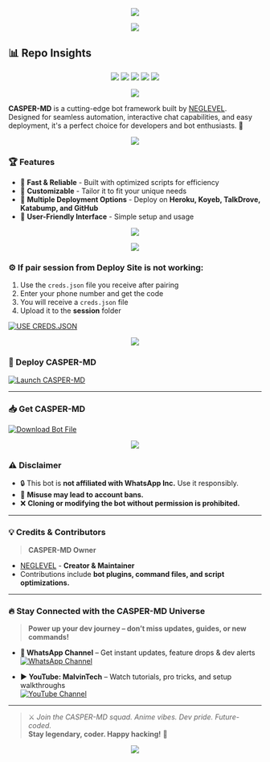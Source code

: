 <p align="center">
  <img src="https://i.imgur.com/LyHic3i.gif" />
</p>

<p align="center">
  <img src="https://files.catbox.moe/2prjby.jpg" />
</p>

## 📊 Repo Insights

<p align="center">
  <img src="https://img.shields.io/github/forks/Neggy5/CASPER-MD?style=flat&color=6A1B9A&logo=github&logoColor=white&label=Forks" />
  <img src="https://img.shields.io/github/followers/Neggy5?style=flat&color=E91E63&logo=github&logoColor=white&label=Followers" />
  <img src="https://img.shields.io/github/last-commit/Neggy5/CASPER-MD?style=flat&color=FF5252&logo=git&logoColor=white&label=Last%20Commit" />
  <img src="https://img.shields.io/github/repo-size/Neggy5/CASPER-MD?style=flat&color=FF7043&logo=database&logoColor=white&label=Repo%20Size" />
  <img src="https://img.shields.io/github/package-json/v/Neggy5/CASPER-MD?style=flat&color=FFEB3B&logo=npm&logoColor=black&label=Version" />
</p>

<p align="center">
  <img src="https://i.imgur.com/LyHic3i.gif" />
</p>

**CASPER-MD** is a cutting-edge bot framework built by [NEGLEVEL](https://github.com/Neggy5).  
Designed for seamless automation, interactive chat capabilities, and easy deployment, it's a perfect choice for developers and bot enthusiasts. 🚀

<p align="center">
  <img src="https://i.imgur.com/LyHic3i.gif" />
</p>

### 🏆 Features

- 🚀 **Fast & Reliable** - Built with optimized scripts for efficiency  
- 🎨 **Customizable** - Tailor it to fit your unique needs  
- 🔄 **Multiple Deployment Options** - Deploy on **Heroku, Koyeb, TalkDrove, Katabump, and GitHub**  
- 📌 **User-Friendly Interface** - Simple setup and usage  

<p align="center">
  <a href="https://github.com/XdKing2/MALVIN-XD/fork">
    <img src="https://img.shields.io/badge/Fork-CASPER--MD-%2393FF005C?style=for-the-badge&logo=github&logoColor=BLACK" />
  </a>
</p>

<p align="center">
  <img src="https://i.imgur.com/LyHic3i.gif" />
</p>

### ⚙️ If pair session from Deploy Site is not working:

1. Use the `creds.json` file you receive after pairing  
2. Enter your phone number and get the code  
3. You will receive a `creds.json` file  
4. Upload it to the **session** folder

[![USE CREDS.JSON](https://img.shields.io/badge/creds-Pair-%2393FF005C?style=for-the-badge&logo=github&logoColor=white)](https://sahas-md-pair-web-ibx9.onrender.com/)

<p align="center">
  <img src="https://i.imgur.com/LyHic3i.gif" />
</p>

### 🚀 Deploy CASPER-MD

[![Launch CASPER-MD](https://img.shields.io/badge/Launch-CASPER--MD-%23FF005C?style=for-the-badge&logo=githubactions&logoColor=white)](https://malvin-pair-j60i.onrender.com/)

---

### 📥 Get CASPER-MD

[![Download Bot File](https://img.shields.io/badge/Download%20Bot-file-FF009D?style=for-the-badge&logo=github&logoColor=white)](https://github.com/Neggy5/CASPER-MD/archive/refs/heads/main.zip)

<p align="center">
  <img src="https://i.imgur.com/LyHic3i.gif" />
</p>

### ⚠️ Disclaimer

- 🔒 This bot is **not affiliated with WhatsApp Inc.** Use it responsibly.  
- 🚨 **Misuse may lead to account bans.**  
- ❌ **Cloning or modifying the bot without permission is prohibited.**

---

### 💡 Credits & Contributors

> **CASPER-MD Owner**  
- [NEGLEVEL](https://github.com/Neggy5) - **Creator & Maintainer**  
- Contributions include **bot plugins, command files, and script optimizations.**

---

### 🔥 Stay Connected with the CASPER-MD Universe

> **Power up your dev journey – don’t miss updates, guides, or new commands!**

- **📢 WhatsApp Channel** – Get instant updates, feature drops & dev alerts  
  [![WhatsApp Channel](https://img.shields.io/badge/Join%20WhatsApp-Channel-25D366?style=for-the-badge&logo=whatsapp&logoColor=white)](https://whatsapp.com/channel/0029VaySwxF9Bb67U6rkUB2i)  

- **▶️ YouTube: MalvinTech** – Watch tutorials, pro tricks, and setup walkthroughs  
  [![YouTube Channel](https://img.shields.io/badge/Subscribe-YouTube-FF0000?style=for-the-badge&logo=youtube&logoColor=white)](https://youtube.com/@botking001?si=b8X3XaRWKR3ydI1a)

---

> ⚔️ *Join the CASPER-MD squad. Anime vibes. Dev pride. Future-coded.*  
**Stay legendary, coder. Happy hacking!** 🚀

<p align="center">
  <img src="https://i.imgur.com/LyHic3i.gif" />
</p>
